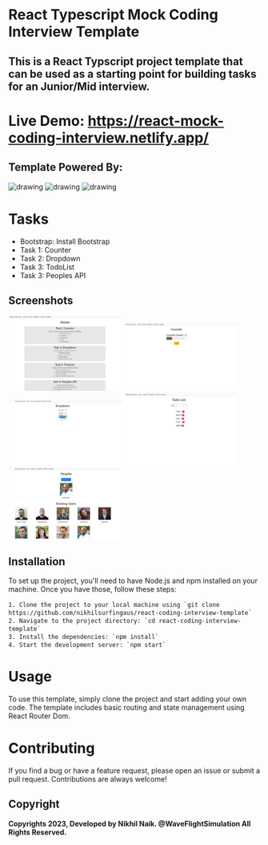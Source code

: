 
# React Typescript Mock Coding Interview Template
## This is a React Typscript project template that can be used as a starting point for building tasks for an Junior/Mid interview.

# Live Demo: https://react-mock-coding-interview.netlify.app/

## Template Powered By: 
<img src="https://cdn.freebiesupply.com/logos/large/2x/react-1-logo-png-transparent.png" alt="drawing" width="100"/> <img 
src="https://upload.wikimedia.org/wikipedia/commons/thumb/b/b2/Bootstrap_logo.svg/1280px-Bootstrap_logo.svg.png" alt="drawing" height="100" width="110"/> <img 
src="https://upload.wikimedia.org/wikipedia/commons/thumb/4/4c/Typescript_logo_2020.svg/1200px-Typescript_logo_2020.svg.png" alt="drawing" width="100"/> 

# Tasks
- Bootstrap: Install Bootstrap
- Task 1: Counter
- Task 2: Dropdown
- Task 3: TodoList
- Task 3: Peoples API

## Screenshots
<p float="left">
  <img src="https://github.com/nikhilsurfingaus/react-coding-interview-template/blob/master/src/assets/1.jpg" height=45% width=45% />
  <img src="https://github.com/nikhilsurfingaus/react-coding-interview-template/blob/master/src/assets/2.jpg" height=45% width=45% />
  <img src="https://github.com/nikhilsurfingaus/react-coding-interview-template/blob/master/src/assets/3.jpg" height=45% width=45% />
  <img src="https://github.com/nikhilsurfingaus/react-coding-interview-template/blob/master/src/assets/4.jpg" height=45% width=45% />
  <img src="https://github.com/nikhilsurfingaus/react-coding-interview-template/blob/master/src/assets/5.jpg" height=45% width=45% />
</p>

##  Installation
To set up the project, you'll need to have Node.js and npm installed on your machine. Once you have those, follow these steps:

    1. Clone the project to your local machine using `git clone https://github.com/nikhilsurfingaus/react-coding-interview-template`
    2. Navigate to the project directory: `cd react-coding-interview-template`
    3. Install the dependencies: `npm install`
    4. Start the development server: `npm start`

# Usage
To use this template, simply clone the project and start adding your own code. The template includes basic routing and state management using React Router Dom.

# Contributing
If you find a bug or have a feature request, please open an issue or submit a pull request. Contributions are always welcome!
## Copyright

**Copyrights 2023, Developed by Nikhil Naik. @WaveFlightSimulation All Rights Reserved.**

